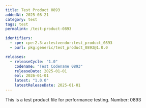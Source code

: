```yaml
---
title: Test Product 0893
addedAt: 2025-08-21
category: test
tags: test
permalink: /test-product-0893

identifiers:
  - cpe: cpe:2.3:a:testvendor:test_product_0893
  - purl: pkg:generic/test_product_0893@1.0.0

releases:
  - releaseCycle: "1.0"
    codename: "Test Codename 0893"
    releaseDate: 2025-01-01
    eol: 2026-01-01
    latest: "1.0.0"
    latestReleaseDate: 2025-01-01
---
```


This is a test product file for performance testing. Number: 0893
